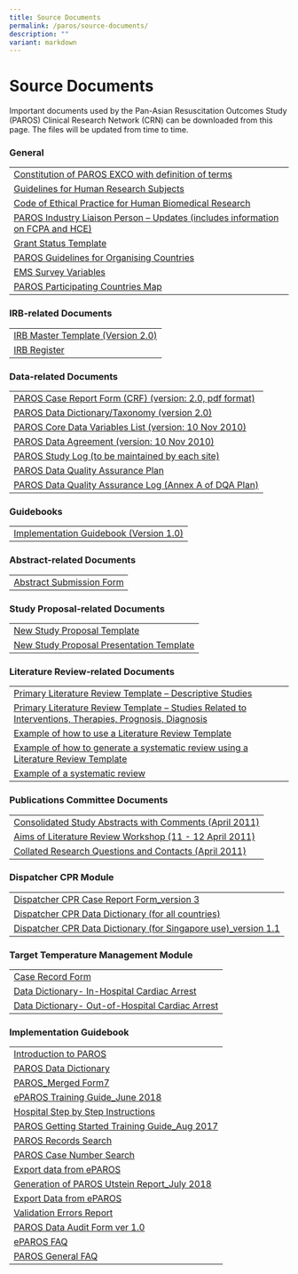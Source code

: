 ```yaml
---
title: Source Documents
permalink: /paros/source-documents/
description: ""
variant: markdown
---
```


<h1><strong>Source Documents</strong></h1>
<div>
<p>Important documents used by the Pan-Asian Resuscitation Outcomes Study (PAROS) Clinical Research Network (CRN) can be downloaded from this page. The files will be updated from time to time.</p>
<h3>General</h3>
<table>
   <tbody>
      <tr>
         <td><a target="_blank" href="/files/PAROS/SD_General/1_Constitution_of_PAROS_EXCO_with_definition_of_terms_7May10_Final.pdf">Constitution of PAROS EXCO with definition of terms</a></td>
      </tr>
      <tr>
         <td><a target="_blank" href="/files/PAROS/SD_General/2_Gudelines_on_Research_on_Human_Subjects_ver1_Final.pdf">Guidelines for Human Research Subjects</a></td>
      </tr>
      <tr>
         <td><a target="_blank" href="/files/PAROS/SD_General/3_COEP_Approved_Jun_2010.pdf">Code of Ethical Practice for Human Biomedical Research</a></td>
      </tr>
      <tr>
         <td><a target="_blank" href="/files/PAROS/SD_General/4_PAROS_Industry_Liaison_Final_Oct10.pdf">PAROS Industry Liaison Person – Updates (includes information on FCPA and HCE)</a></td>
      </tr>
      <tr>
         <td><a target="_blank" href="/files/PAROS/SD_General/5_GrandStatus_Template.pdf">Grant Status Template</a></td>
      </tr>
      <tr>
         <td><a target="_blank" href="/files/PAROS/SD_General/5_PAROS_Guidelines_for_Organising_Country_Aug_2011v3.pdf">PAROS Guidelines for Organising Countries</a></td>
      </tr>
      <tr>
         <td><a target="_blank" href="/files/PAROS/SD_General/6_EMS_your_project_variables.pdf">EMS Survey Variables</a></td>
      </tr>
      <tr>
         <td><a target="_blank" href="/files/PAROS/SD_General/PAROS_Map_13_countries.pdf">PAROS Participating Countries Map</a></td>
      </tr>
   </tbody>
</table>
<h3>IRB-related Documents</h3>
<table>
   <tbody>
      <tr>
         <td><a target="_blank" href="/files/PAROS/SD_IRB_Related_Documents/IRB_Master_Template_PAROS_protocol_ver2_0_16Nov10.pdf">IRB Master Template (Version 2.0)</a></td>
      </tr>
      <tr>
         <td><a target="_blank" href="/files/PAROS/SD_IRB_Related_Documents/2_IRB_Register.pdf">IRB Register</a></td>
      </tr>
   </tbody>
</table>
<h3>Data-related Documents</h3>
<table>
   <tbody>
      <tr>
         <td><a target="_blank" href="files/PAROS/SD_Data_Related_Documents/1_PAROS_Case_Report_Form.pdf">PAROS Case Report Form (CRF) (version: 2.0, pdf format)</a></td>
      </tr>
      <tr>
         <td><a target="_blank" href="/files/PAROS/SD_Data_Related_Documents/3_PAROS_DataDictionary_taxonomy_10.pdf">PAROS Data Dictionary/Taxonomy (version 2.0)</a></td>
      </tr>
      <tr>
         <td><a target="_blank" href="/files/PAROS/SD_Data_Related_Documents/4_PAROS_Core_Data_Variables_List.pdf">PAROS Core Data Variables List (version: 10 Nov 2010)</a></td>
      </tr>
      <tr>
         <td><a target="_blank" href="/files/PAROS/SD_Data_Related_Documents/5_PAROS_Data_Agreement.pdf">PAROS Data Agreement (version: 10 Nov 2010)</a></td>
      </tr>
      <tr>
         <td><a target="_blank" href="/files/PAROS/SD_Data_Related_Documents/6_PAROS_Study_Log.pdf">PAROS Study Log (to be maintained by each site)</a></td>
      </tr>
      <tr>
         <td><a target="_blank" href="/files/PAROS/SD_Data_Related_Documents/7_PAROS_Data_Quality_Assurance_Plan.pdf">PAROS Data Quality Assurance Plan</a></td>
      </tr>
      <tr>
         <td><a target="_blank" href="/files/PAROS/SD_Data_Related_Documents/8_PAROS_Data_Quality_Assurance_Log.pdf">PAROS Data Quality Assurance Log (Annex A of DQA Plan)</a></td>
      </tr>
   </tbody>
</table><h3>Guidebooks</h3>
<table>
   <tbody>
      <tr>
         <td><a target="_blank" href="#">Implementation Guidebook (Version 1.0)</a></td>
      </tr>
   </tbody>
</table>
<h3>Abstract-related Documents</h3>
<table>
   <tbody>
      <tr>
         <td><a target="_blank" href="https://www.scri.edu.sg/wp-content/uploads/2016/03/1_Abstract-Related-Documents.doc">Abstract Submission Form</a></td>
      </tr>
   </tbody>
</table>
<h3>Study Proposal-related Documents</h3>
<table>
   <tbody>
      <tr>
         <td><a target="_blank" href="https://www.scri.edu.sg/wp-content/uploads/2021/01/New-Study-Proposal-Template_2020.doc">New Study Proposal Template</a></td>
      </tr>
      <tr>
         <td><a target="_blank" href="https://www.scri.edu.sg/wp-content/uploads/2016/06/PAROS-Study-Proposal-Presentation-Template.ppt">New Study Proposal Presentation Template</a></td>
      </tr>
   </tbody>
</table>
<h3>Literature Review-related Documents</h3>
<table>
   <tbody>
      <tr>
         <td><a target="_blank" href="https://www.scri.edu.sg/wp-content/uploads/2016/03/1_Primary-Literature-Review-Template.doc">Primary Literature Review Template – Descriptive Studies</a></td>
      </tr>
      <tr>
         <td><a target="_blank" href="https://www.scri.edu.sg/wp-content/uploads/2016/03/2_Primary-Literature-Review-Template.doc">Primary Literature Review Template – Studies Related to Interventions, Therapies, Prognosis, Diagnosis</a></td>
      </tr>
      <tr>
         <td><a target="_blank" href="https://www.scri.edu.sg/wp-content/uploads/2016/03/3_Example-of-how-to-use-a-literature-Review.pdf">Example of how to use a Literature Review Template</a></td>
      </tr>
      <tr>
         <td><a target="_blank" href="https://www.scri.edu.sg/wp-content/uploads/2016/03/4_Example-of-how-to-generate-a-systematic-review.pdf">Example of how to generate a systematic review using a Literature Review Template</a></td>
      </tr>
      <tr>
         <td><a target="_blank" href="https://www.scri.edu.sg/wp-content/uploads/2016/04/13_Use-of-antiarrhythmic-drugs-for-adult-cardiac-arrest_Ong-et-al.pdf">Example of a systematic review</a></td>
      </tr>
   </tbody>
</table>
<h3>Publications Committee Documents</h3>
<table>
   <tbody>
      <tr>
         <td><a target="_blank" href="https://www.scri.edu.sg/wp-content/uploads/2016/06/PAROS_New_Study_Proposals_Collated_w_comments_Singapore__Tokyo.pdf">Consolidated Study Abstracts with Comments (April 2011)</a></td>
      </tr>
      <tr>
         <td><a target="_blank" href="https://www.scri.edu.sg/wp-content/uploads/2016/03/2_Aims_of_the_Workshop.pdf">Aims of Literature Review Workshop (11 - 12 April 2011)</a></td>
      </tr>
      <tr>
         <td><a target="_blank" href="https://www.scri.edu.sg/wp-content/uploads/2016/03/3_Collated-Research-Questions.doc">Collated Research Questions and Contacts (April 2011)</a></td>
      </tr>
   </tbody>
</table>
<h3>Dispatcher CPR Module</h3>
<table>
   <tbody>
      <tr>
         <td><a target="_blank" href="https://www.scri.edu.sg/wp-content/uploads/2018/07/PAROS_Dispatcher-CPR-Form3.pdf">Dispatcher CPR Case Report Form_version 3</a></td>
      </tr>
      <tr>
         <td><a target="_blank" href="https://www.scri.edu.sg/wp-content/uploads/2018/07/Final-dispatch-dictionary-for-CARES-PAROS_Oct2013.pdf">Dispatcher CPR Data Dictionary (for all countries)</a></td>
      </tr>
      <tr>
         <td><a target="_blank" href="https://www.scri.edu.sg/wp-content/uploads/2018/07/Dispatch-data-dictionary-for-PAROS-version-1.1_May-2018updated.pdf">Dispatcher CPR Data Dictionary (for Singapore use)_version 1.1</a></td>
      </tr>
   </tbody>
</table>
<h3>Target Temperature Management Module</h3>
<table>
   <tbody>
      <tr>
         <td><a target="_blank" href="https://www.scri.edu.sg/wp-content/uploads/2016/03/1_Case-Record-Form.pdf">Case Record Form</a></td>
      </tr>
      <tr>
         <td><a target="_blank" href="https://www.scri.edu.sg/wp-content/uploads/2016/03/2_Data-Dictionary-In-Hospital-Cardiac-Arrest.pdf">Data Dictionary- In-Hospital Cardiac Arrest</a></td>
      </tr>
      <tr>
         <td><a target="_blank" href="https://www.scri.edu.sg/wp-content/uploads/2016/03/3_Data-Dictionary-Out-of-Hospital-Cardiac-Arrest.pdf">Data Dictionary- Out-of-Hospital Cardiac Arrest</a></td>
      </tr>
   </tbody>
</table>
<h3>Implementation Guidebook</h3>
<table>
   <tbody>
      <tr>
         <td><a target="_blank" href="/files/PAROS/SD_Implementation_Guidebook/1_IntroductionToPAROS.pdf">Introduction to PAROS</a></td>
      </tr>
      <tr>
         <td><a target="_blank" href="/files/PAROS/SD_Implementation_Guidebook/2_PAROS_Data_Dictionary.pdf">PAROS Data Dictionary</a></td>
      </tr>
      <tr>
         <td><a target="_blank" href="/files/PAROS/SD_Implementation_Guidebook/PAROS_Merged_Form7.pdf">PAROS_Merged Form7</a></td>
      </tr>
      <tr>
         <td><a target="_blank" href="/files/PAROS/SD_Implementation_Guidebook/3_ePAROS_Training_Guide_Jun18.pdf">ePAROS Training Guide_June 2018</a></td>
      </tr>
      <tr>
         <td><a target="_blank" href="/files/PAROS/SD_Implementation_Guidebook/5_Hospital_Step_by_Step_Instructions.pdf">Hospital Step by Step Instructions</a></td>
      </tr>
      <tr>
         <td><a target="_blank" href="/files/PAROS/SD_Implementation_Guidebook/3_PAROS_Getting_Started_Training_Guidev2.pdf">PAROS Getting Started Training Guide_Aug 2017</a></td>
      </tr>
      <tr>
         <td><a target="_blank" href="/files/PAROS/SD_Implementation_Guidebook/7_PAROS_Case_Search.pdf">PAROS Records Search</a></td>
      </tr>
      <tr>
         <td><a target="_blank" href="/files/PAROS/SD_Implementation_Guidebook/4_PAROS_Case_Number_Search.pdf">PAROS Case Number Search</a></td>
      </tr>
      <tr>
         <td><a target="_blank" href="/files/PAROS/SD_Implementation_Guidebook/8_Export_Data_from_ePAROS.pdf">Export data from ePAROS</a></td>
      </tr>
      <tr>
         <td><a target="_blank" href="/files/PAROS/SD_Implementation_Guidebook/6_Generation_of_PAROS_Utstein_Reportv2.pdf">Generation of PAROS Utstein Report_July 2018</a></td>
      </tr>
      <tr>
         <td><a target="_blank" href="/files/PAROS/SD_Implementation_Guidebook/5_Export_data_from_ePAROS.pdf">Export Data from ePAROS</a></td>
      </tr>
      <tr>
         <td><a target="_blank" href="/files/PAROS/SD_Implementation_Guidebook/5_2_Validation_errors_report.pdf">Validation Errors Report</a></td>
      </tr>
      <tr>
         <td><a target="_blank" href="/files/PAROS/SD_Implementation_Guidebook/10_PAROS_Data_Audit_Form_ver_1_0.pdf">PAROS Data Audit Form ver 1.0</a></td>
      </tr>
      <tr>
         <td><a target="_blank" href="/files/PAROS/SD_Implementation_Guidebook/11_ePAROS_FAQ.pdf">ePAROS FAQ</a></td>
      </tr>
      <tr>
         <td><a target="_blank" href="/files/PAROS/SD_Implementation_Guidebook/12_PAROS_General_FAQ.pdf">PAROS General FAQ</a></td>
      </tr>
   </tbody>
</table></div>
